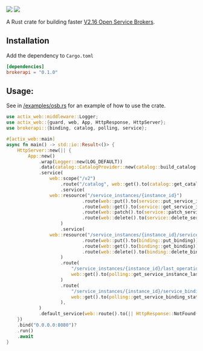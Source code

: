 [![](https://badgen.net/crates/v/brokerapi)](https://crates.io/crates/brokerapi)
[![](https://docs.rs/brokerapi/badge.svg?version=0.1.0)](https://docs.rs/brokerapi/0.1.0/brokerapi/)

A Rust crate for building faster [V2.16 Open Service Brokers](https://github.com/openservicebrokerapi/servicebroker/).


## Installation

Add the dependency to `Cargo.toml`

```toml
[dependencies]
brokerapi = "0.1.0"
```

## Usage:

See in [/examples/osb.rs](/examples/osb.rs) for an example of how to use the crate.

```rust
use actix_web::middleware::Logger;
use actix_web::{guard, web, App, HttpResponse, HttpServer};
use brokerapi::{binding, catalog, polling, service};

#[actix_web::main]
async fn main() -> std::io::Result<()> {
    HttpServer::new(|| {
        App::new()
            .wrap(Logger::new(LOG_DEFAULT))
            .data(catalog::CatalogProvider::new(catalog::build_catalog()))
            .service(
                web::scope("/v2")
                    .route("/catalog", web::get().to(catalog::get_catalog))
                    .service(
                web::resource("/service_instances/{instance_id}")
                            .route(web::put().to(service::put_service_instance))
                            .route(web::get().to(service::get_service_instance))
                            .route(web::patch().to(service::patch_service_instance))
                            .route(web::delete().to(service::delete_service_instance))
                    )
                    .service(
                web::resource("/service_instances/{instance_id}/service_bindings/{binding_id}")
                            .route(web::put().to(binding::put_binding))
                            .route(web::get().to(binding::get_binding))
                            .route(web::delete().to(binding::delete_binding))
                    )
                    .route(
                        "/service_instances/{instance_id}/last_operation",
                        web::get().to(polling::get_service_instance_last_operation),
                    )
                    .route(
                        "/service_instances/{instance_id}/service_bindings/{binding_id}/last_operation",
                        web::get().to(polling::get_service_binding_state),
                    ),
            )
            .default_service(web::route().to(|| HttpResponse::NotFound()))
    })
    .bind("0.0.0.0:8080")?
    .run()
    .await
}
```
